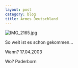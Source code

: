```yaml
---
layout: post
category: blog
title: Armes Deutschland
---
```


![IMG_2165.jpg](/images-blog/IMG_2165.jpg)

So weit ist es schon gekommen...

Wann? 17.04.2003

Wo? Paderborn

